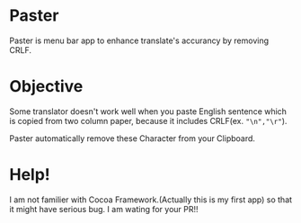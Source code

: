 # Paster
Paster is menu bar app to enhance translate's accurancy by removing CRLF.
# Objective
Some translator doesn't work well when you paste English sentence which is copied from two column paper, because it includes CRLF(ex. `"\n","\r"`).  

Paster automatically remove these Character from your Clipboard.

# Help!
I am not familier with Cocoa Framework.(Actually this is my first app) so that it might have serious bug.
I am wating for your PR!!
